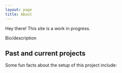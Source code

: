 ```yaml
---
layout: page
title: About
---
```


<p class="message">
  Hey there! This site is a work in progress. 
</p>

Bio/description

## Past and current projects

Some fun facts about the setup of this project include:
